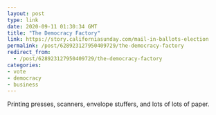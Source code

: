 ```yaml
---
layout: post
type: link
date: 2020-09-11 01:30:34 GMT
title: "The Democracy Factory"
link: https://story.californiasunday.com/mail-in-ballots-election
permalink: /post/628923127950409729/the-democracy-factory
redirect_from: 
  - /post/628923127950409729/the-democracy-factory
categories:
- vote
- democracy
- business
---
```

<p>Printing presses, scanners, envelope stuffers, and lots of lots of paper.</p>